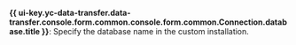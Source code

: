**{{ ui-key.yc-data-transfer.data-transfer.console.form.common.console.form.common.Connection.database.title }}**: Specify the database name in the custom installation.
